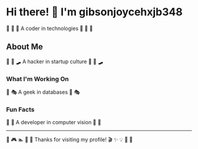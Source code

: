 # Hi there! 👋 I'm gibsonjoycehxjb348

🏏 🎳 🏸 A coder in technologies 🏏 🎳 🏸

## About Me
🥋 🎰 🛹 A hacker in startup culture 🥋 🎰 🛹

### What I'm Working On
🎽 🎭 A geek in databases 🎽 🎭

### Fun Facts
🚴 🎨 A developer in computer vision 🚴 🎨

---
🎽 🎮 🏊 🏓 🏏 Thanks for visiting my profile! 🎬 ✨ 💡 🏑 🏑
